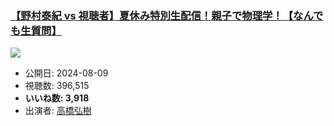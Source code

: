 ### [【野村泰紀 vs 視聴者】夏休み特別生配信！親子で物理学！【なんでも生質問】](https://www.youtube.com/watch?v=9DFK7heXx8o)
[![](https://img.youtube.com/vi/9DFK7heXx8o/sddefault.jpg)](https://www.youtube.com/watch?v=9DFK7heXx8o)
-   公開日: 2024-08-09
-   視聴数: 396,515
-   **いいね数: 3,918**
-   出演者: [高橋弘樹](/rehacq_fan/people/高橋弘樹 "wikilink")
